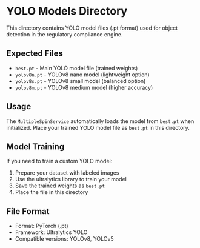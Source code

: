 # YOLO Models Directory

This directory contains YOLO model files (.pt format) used for object detection in the regulatory compliance engine.

## Expected Files

- `best.pt` - Main YOLO model file (trained weights)
- `yolov8n.pt` - YOLOv8 nano model (lightweight option)
- `yolov8s.pt` - YOLOv8 small model (balanced option)
- `yolov8m.pt` - YOLOv8 medium model (higher accuracy)

## Usage

The `MultipleSpinService` automatically loads the model from `best.pt` when initialized. Place your trained YOLO model file as `best.pt` in this directory.

## Model Training

If you need to train a custom YOLO model:

1. Prepare your dataset with labeled images
2. Use the ultralytics library to train your model
3. Save the trained weights as `best.pt`
4. Place the file in this directory

## File Format

- Format: PyTorch (.pt)
- Framework: Ultralytics YOLO
- Compatible versions: YOLOv8, YOLOv5
